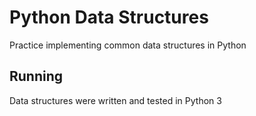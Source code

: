 # Python Data Structures
Practice implementing common data structures in Python

## Running
Data structures were written and tested in Python 3


